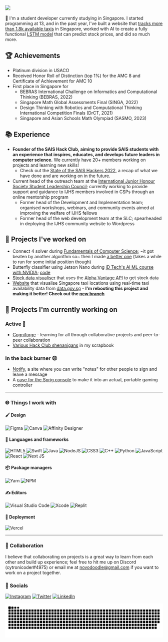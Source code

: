 <picture>
  <source media="(prefers-color-scheme: dark)" srcset="https://readme-typing-svg.herokuapp.com?font=Arial&size=32&color=FFFFFF&lines=Hi+there!+I'm+Peter.+🚀" />
  <img src="https://readme-typing-svg.herokuapp.com?font=Arial&size=32&color=000000&lines=Hi+there!+I'm+Peter.+🚀" />
</picture>

👋 I'm a student developer currently studying in Singapore. I started programming at 13, and in the past year, I've built a website that [tracks more than 1.8k available taxis](https://singapore-taxified.cytronicoder.repl.co) in Singapore, worked with AI to create a fully functional [LSTM model](https://github.com/redocinortyC/stock-data-visualiser) that can predict stock prices, and did so much more.

## 🏆 Achievements

- Platinum division in USACO
- Received Honor Roll of Distinction (top 1%) for the AMC 8 and Certificate of Achievement for AMC 10
- First place in Singapore for
  - BEBRAS International Challenge on Informatics and Computational Thinking (BEBRAS, 2022)
  - Singapore Math Global Assessments Final (SINGA, 2022)
  - Design Thinking with Robotics and Computational Thinking International Competition Finals (DrCT, 2021)
  - Singapore and Asian Schools Math Olympiad (SASMO, 2023)

## 📚 Experience

- **Founder of the SAIS Hack Club, aiming to provide SAIS students with an experience that inspires, educates, and develops future leaders in computer science.** We currently have 20+ members working on projects and learning new skills!
  - Check out the [State of the SAIS Hackers 2022](https://docs.google.com/document/d/1ApbrGCBwQRye_aR4DKu73Fye893xxqhUhlr90bNHnIk/edit?usp=sharing), a recap of what we have done and are working on in the future.
- Current head of the outreach team at the [International Junior Honour Society Student Leadership Council](https://ijhscommunity.org/); currently working to provide support and guidance to IJHS members involved in CSPs through an online mentorship program
  - Former head of the Development and Implementation team; organised workshops, webinars, and community events aimed at improving the welfare of IJHS fellows
  - Former head of the web development team at the SLC; spearheaded in deploying the IJHS community website to Wordpress

## 🚢 Projects I've worked on

- Connect 4 solver during [Fundamentals of Computer Science](https://cty.jhu.edu/programs/summer/courses/fundamentals-of-computer-science-fcps); ~it got beaten by another algorithm so~ then I made [a better one](https://github.com/cytronicoder/connect-four) (takes a while to run for some initial position though)
- Butterfly classifier using Jetson Nano during [iD Tech's AI ML course with NVIDIA](https://www.idtech.com/courses/ai-and-machine-learning-academy-with-nvidia); [code](https://github.com/cytronicoder/butterfly-classification)
- [Stock data visualiser](https://github.com/cytronicoder/stock-data-visualiser) that uses the [Alpha Vantage API](https://www.alphavantage.co/documentation/) to get stock data
- [Website](https://github.com/cytronicoder/singapore-taxified) that visualise Singapore taxi locations using real-time taxi availability data from [data.gov.sg](https://data.gov.sg/) - **I'm rebooting this project and making it better! Check out the [new branch](https://github.com/cytroncioder/singapore-taxified/tree/new)**

## 🌟 Projects I'm currently working on

### Active 💪

- [Cogniforge](https://cogniforge.org/) - learning for all through collaborative projects and peer-to-peer collaboration
- [Various Hack Club shenanigans](https://scrapbook.hackclub.com/cytronicoder) in my scrapbook

### In the back burner 😩

- [Notify](https://github.com/cytronicoder/notify), a site where you can write "notes" for other people to sign and leave a message
- A [case for the Sprig console](https://github.com/cytronicoder/sprig-gaming-controller) to make it into an actual, portable gaming controller

<hr />

### 🌐 Things I work with

#### 🖌️ Design

![Figma](https://img.shields.io/badge/figma-%23F24E1E.svg?style=for-the-badge&logo=figma&logoColor=white)
![Canva](https://img.shields.io/badge/Canva-%2300C4CC.svg?style=for-the-badge&logo=Canva&logoColor=white)
![Affinity Designer](https://img.shields.io/badge/affinity%20desginer-%231B72BE.svg?style=for-the-badge&logo=affinity-designer&logoColor=white)

#### 👾 Languages and frameworks

![HTML5](https://img.shields.io/badge/html5-%23E34F26.svg?style=for-the-badge&logo=html5&logoColor=white)
![Swift](https://img.shields.io/badge/swift-F54A2A?style=for-the-badge&logo=swift&logoColor=white)
![Java](https://img.shields.io/badge/java-%23ED8B00.svg?style=for-the-badge&logo=java&logoColor=white)
![NodeJS](https://img.shields.io/badge/node.js-6DA55F?style=for-the-badge&logo=node.js&logoColor=white)
![CSS3](https://img.shields.io/badge/css3-%231572B6.svg?style=for-the-badge&logo=css3&logoColor=white)
![C++](https://img.shields.io/badge/c++-%2300599C.svg?style=for-the-badge&logo=c%2B%2B&logoColor=white)
![Python](https://img.shields.io/badge/python-3670A0?style=for-the-badge&logo=python&logoColor=ffdd54)
![JavaScript](https://img.shields.io/badge/javascript-%23323330.svg?style=for-the-badge&logo=javascript&logoColor=%23F7DF1E)
![React](https://img.shields.io/badge/react-%2320232a.svg?style=for-the-badge&logo=react&logoColor=%2361DAFB)
![Next JS](https://img.shields.io/badge/Next-black?style=for-the-badge&logo=next.js&logoColor=white)

#### 📦 Package managers

![Yarn](https://img.shields.io/badge/yarn-%232C8EBB.svg?style=for-the-badge&logo=yarn&logoColor=white)
![NPM](https://img.shields.io/badge/NPM-%23000000.svg?style=for-the-badge&logo=npm&logoColor=white)

#### ✍️ Editors

![Visual Studio Code](https://img.shields.io/badge/Visual%20Studio%20Code-0078d7.svg?style=for-the-badge&logo=visual-studio-code&logoColor=white)
![Xcode](https://img.shields.io/badge/Xcode-007ACC?style=for-the-badge&logo=Xcode&logoColor=white)
![Replit](https://img.shields.io/badge/replit-667881?style=for-the-badge&logo=replit&logoColor=white)

#### 🚚 Deployment

![Vercel](https://img.shields.io/badge/vercel-%23000000.svg?style=for-the-badge&logo=vercel&logoColor=white)

<hr />

### 🤝 Collaboration

I believe that collaborating on projects is a great way to learn from each other and build up experience; feel free to hit me up on Discord (cytronicoder#4975) or email me at [novodoodle@gmail.com](mailto:novodoodle@gmail.com) if you want to work on a project together.

### 📢 Socials

[![Instagram](https://img.shields.io/badge/Instagram-E4405F?style=for-the-badge&logo=instagram&logoColor=white)](https://www.instagram.com/cytronicoder)
[![Twitter](https://img.shields.io/badge/Twitter-1DA1F2?style=for-the-badge&logo=twitter&logoColor=white)](https://www.twitter.com/cytronicoder)
[![LinkedIn](https://img.shields.io/badge/LinkedIn-0077B5?style=for-the-badge&logo=linkedin&logoColor=white)](https://www.linkedin.com/in/cytronicoder/)

<picture>
  <source media="(prefers-color-scheme: dark)" srcset="https://raw.githubusercontent.com/platane/platane/output/github-contribution-grid-snake-dark.svg">
  <source media="(prefers-color-scheme: light)" srcset="https://raw.githubusercontent.com/platane/platane/output/github-contribution-grid-snake.svg">
  <img alt="github contribution grid snake animation" src="https://raw.githubusercontent.com/platane/platane/output/github-contribution-grid-snake.svg">
</picture>
